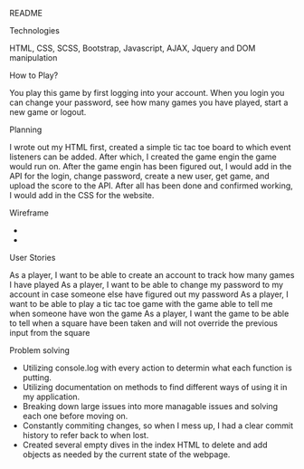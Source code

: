 README

Technologies

HTML, CSS, SCSS, Bootstrap, Javascript, AJAX, Jquery and DOM manipulation


How to Play?

You play this game by first logging into your account. When you login you can change your password, see how many games you have played, start a new game or logout.


Planning

I wrote out my HTML first, created a simple tic tac toe board to which event listeners can be added. After which, I created the game engin the game would run on. After the game engin has been figured out, I would add in the API for the login, change password, create a new user, get game, and upload the score to the API. After all has been done and confirmed working, I would add in the CSS for the website.


Wireframe

-
-


User Stories

As a player, I want to be able to create an account to track how many games I have played
As a player, I want to be able to change my password to my account in case someone else have figured out my password
As a player, I want to be able to play a tic tac toe game with the game able to tell me when someone have won the game
As a player, I want the game to be able to tell when a square have been taken and will not override the previous input from the square


Problem solving
- Utilizing console.log with every action to determin what each function is putting.
- Utilizing documentation on methods to find different ways of using it in my application.
- Breaking down large issues into more managable issues and solving each one before moving on.
- Constantly commiting changes, so when I mess up, I had a clear commit history to refer back to when lost.
- Created several empty dives in the index HTML to delete and add objects as needed by the current state of the webpage.
